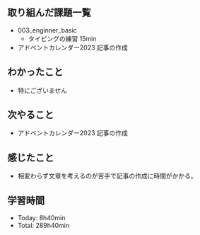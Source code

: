 ## 取り組んだ課題一覧
- 003_enginner_basic
  - タイピングの練習 15min
- アドベントカレンダー2023 記事の作成
## わかったこと
- 特にございません
## 次やること
- アドベントカレンダー2023 記事の作成
## 感じたこと
  - 相変わらず文章を考えるのが苦手で記事の作成に時間がかかる。
## 学習時間
- Today: 8h40min
- Total: 289h40min